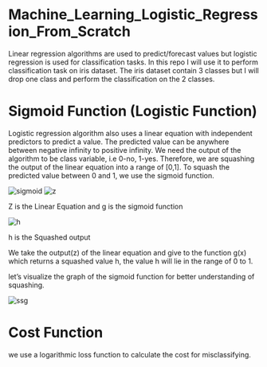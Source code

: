# Machine_Learning_Logistic_Regression_From_Scratch

 Linear regression algorithms are used to predict/forecast values but logistic regression is used for classification tasks.
 In this repo I will use it to perform classification task on iris dataset. The iris dataset contain 3 classes but I will drop one class and perform the classification on the 2 classes.
 
# Sigmoid Function (Logistic Function)

Logistic regression algorithm also uses a linear equation with independent predictors to predict a value. The predicted value can be anywhere between negative infinity to positive infinity. We need the output of the algorithm to be class variable, i.e 0-no, 1-yes. Therefore, we are squashing the output of the linear equation into a range of [0,1]. To squash the predicted value between 0 and 1, we use the sigmoid function.

![sigmoid](https://user-images.githubusercontent.com/44145876/52537240-50ca5c80-2d9f-11e9-8bc5-b8b87cda32fe.png)  ![z](https://user-images.githubusercontent.com/44145876/52537261-925b0780-2d9f-11e9-955e-bad60b97bc69.png)


Z is the Linear Equation and g is the sigmoid function


![h](https://user-images.githubusercontent.com/44145876/52537268-c0d8e280-2d9f-11e9-820e-3cde80c4673b.png)

h is the Squashed output

We take the output(z) of the linear equation and give to the function g(x) which returns a squashed value h, the value h will lie in the range of 0 to 1.


let’s visualize the graph of the sigmoid function for better understanding of squashing.

![ssg](https://user-images.githubusercontent.com/44145876/52537347-d4387d80-2da0-11e9-9457-e5daf71ee061.png)


# Cost Function

we use a logarithmic loss function to calculate the cost for misclassifying.

